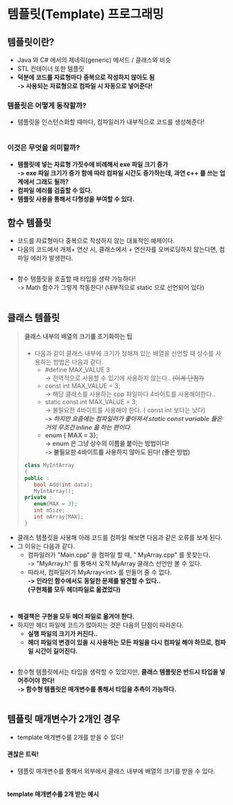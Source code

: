 # 템플릿(Template) 프로그래밍

## 템플릿이란?

* Java 와 C# 에서의 제네릭(generic) 메서드 / 클래스와 비슷&#x20;
* STL 컨테이너 또한 템플릿&#x20;
* **덕분에 코드를 자료형마다 중복으로 작성하지 않아도 됨**\
  **-> 사용되는 자료형으로 컴파일 시 자동으로 넣어준다!**

### **템플릿은 어떻게 동작할까?**&#x20;

* 템플릿을 인스턴스화할 때마다, 컴파일러가 내부적으로 코드를 생성해준다!

<figure><img src="../../.gitbook/assets/image (17).png" alt=""><figcaption></figcaption></figure>

### 이것은 무엇을 의미할까?&#x20;

* **템플릿에 넣는 자료형 가짓수에 비례해서 exe 파일 크기 증가** \
  **-> exe 파일 크기가 증가 함에 따라 컴파일 시간도 증가하는데, 과연 c++ 를 쓰는 업계에서 그래도 될까?**
* **컴파일 에러를 검출할 수 있다.**
* **템플릿 사용을 통해서 다형성을 부여할 수 있다.**&#x20;

## 함수 템플릿&#x20;

* 코드를 자료형마다 중복으로 작성하지 않는 대표적인 예제이다.&#x20;
* 다음의 코드에서 개체+ 연산 시, 클래스에서 + 연산자를 오버로딩하지 않는다면, 컴파일 에러가 발생한다.&#x20;

<figure><img src="../../.gitbook/assets/image (15).png" alt=""><figcaption></figcaption></figure>

* 함수 템플릿을 호출할 때 타입을 생략 가능하다!\
  \-> Math 함수가 그렇게 작동한다! (내부적으로 static 으로 선언되어 있다)

<figure><img src="../../.gitbook/assets/image (16).png" alt=""><figcaption></figcaption></figure>

## 클래스 템플릿&#x20;

> #### 클래스 내부의 배열의 크기를 초기화하는 팁&#x20;
>
> * 다음과 같이 클래스 내부에 크기가 정해져 있는 배열을 선언할 때 상수를 사용하는 방법은 다음과 같다.&#x20;
>   * \#define MAX\_VALUE 3\
>     \-> 전역적으로 사용할 수 있기에 사용하지 않는다.. ~~(이게 단점?)~~
>   * const int MAX\_VALUE = 3;\
>     \-> 해당 클래스를 사용하는 cpp 파일마다 4바이트를 사용해야한다..
>   * static const int MAX\_VALUE = 3; \
>     \-> 불필요한 4바이트를 사용해야 한다. ( const int 보다는 낫다)\
>     _**-> 하지만 요즘에는 컴파일러가 좋아져서 static const variable 들은 거의 무조건 inline 을 하는 편이다.**_&#x20;
>   * **enum { MAX = 3};**\
>     **-> enum 은 그냥 상수의 이름을 붙이는 방법이다!**\
>     **-> 불필요한 4바이트를 사용하지 않아도 된다! (좋은 방법)**
>
> ```cpp
> class MyIntArray 
> {
> public : 
>    bool Add(int data);
>    MyIntArray();
> private : 
>    enum{MAX = 3};
>    int mSize;
>    int mArray[MAX];
> }
> ```

* 클래스 템플릿을 사용해 아래 코드를 컴파일 해보면 다음과 같은 오류를 보게 된다.&#x20;
* 그 이유는 다음과 같다.&#x20;
  * 컴파일러가 "Main.cpp" 을 컴파일 할 때, " MyArray.cpp" 를 못찾는다. \
    \-> "MyArray.h" 를 통해서 오직 MyArray 클래스 선언만 볼 수 있다.&#x20;
  * 따라서, 컴파일러가 MyArray\<int> 를 만들어 줄 수 없다. \
    **-> 인라인 함수에서도 동일한 문제를 발견할 수 있다..** \
    **(구현체를 모두 헤더파일로 옮겼었다)**

<figure><img src="../../.gitbook/assets/image (18).png" alt=""><figcaption></figcaption></figure>

<figure><img src="../../.gitbook/assets/image (20).png" alt=""><figcaption></figcaption></figure>

* **해결책은 구현을 모두 헤더 파일로 옮겨야 한다.**&#x20;
* 하지만 헤더 파일에 코드가 많아지는 것은 다음의 단점이 따라온다.&#x20;
  * **실행 파일의 크기가 커진다..**&#x20;
  * **헤더 파일의 변경이 있을 시 사용하는 모든 파일을 다시 컴파일 해야 하므로, 컴파일 시간이 길어진다.**&#x20;

<figure><img src="../../.gitbook/assets/image (22).png" alt=""><figcaption></figcaption></figure>

* 함수형 템플릿에서는 타입을 생략할 수 있었지만, **클래스 템플릿은 반드시 타입을 넣어주어야 한다!**\
  **-> 함수형 템플릿은 매개변수를 통해서 타입을 추측이 가능하다.**&#x20;

<figure><img src="../../.gitbook/assets/image (23).png" alt=""><figcaption></figcaption></figure>

## 템플릿 매개변수가 2개인 경우

* template 매개변수를 2개를 받을 수 있다!

#### 괜찮은 트릭!

* 템플릿 매개변수를 통해서 외부에서 클래스 내부에 배열의 크기를 받을 수 있다.

<figure><img src="../../.gitbook/assets/image (24).png" alt=""><figcaption></figcaption></figure>

#### template 매개변수를 2개 받는 예시

<figure><img src="../../.gitbook/assets/image (25).png" alt=""><figcaption></figcaption></figure>

<figure><img src="../../.gitbook/assets/image (26).png" alt=""><figcaption></figcaption></figure>
